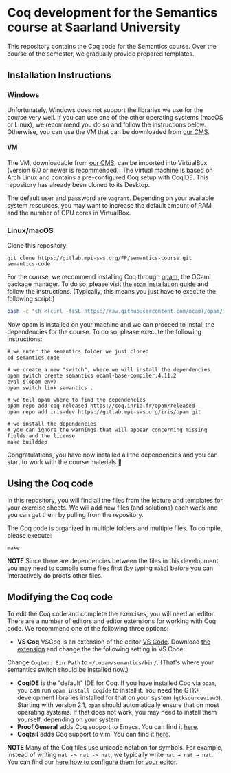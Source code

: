 # Coq development for the Semantics course at Saarland University

This repository contains the Coq code for the Semantics course.
Over the course of the semester, we gradually provide prepared templates.

## Installation Instructions



### Windows
Unfortunately, Windows does not support the libraries we use for the course very well. If you can use one of the other operating systems (macOS or Linux), we recommend you do so and follow the instructions below. Otherwise, you can use the VM that can be downloaded from [our CMS](https://cms.sic.saarland/semantics_ws2122/).

#### VM
The VM, downloadable from [our CMS](https://cms.sic.saarland/semantics_ws2122/), can be imported into VirtualBox (version 6.0 or newer is recommended). The virtual machine is based on Arch Linux and contains a pre-configured Coq setup with CoqIDE. This repository has already been cloned to its Desktop.

The default user and password are `vagrant`. 
Depending on your available system resources, you may want to increase the default amount of RAM and the number of CPU cores in VirtualBox.


### Linux/macOS

Clone this repository:
```
git clone https://gitlab.mpi-sws.org/FP/semantics-course.git semantics-code
```

For the course, we recommend installing Coq through [opam](https://opam.ocaml.org), the OCaml package manager.
To do so, please visit [the `opam` installation guide](https://opam.ocaml.org/doc/Install.html) and follow the instructions.
(Typically, this means you just have to execute the following script:)
```bash
bash -c "sh <(curl -fsSL https://raw.githubusercontent.com/ocaml/opam/master/shell/install.sh)"
```

Now opam is installed on your machine and we can proceed to install the dependencies for the course.
To do so, please execute the following instructions:

```
# we enter the semantics folder we just cloned
cd semantics-code

# we create a new "switch", where we will install the dependencies
opam switch create semantics ocaml-base-compiler.4.11.2
eval $(opam env)
opam switch link semantics .

# we tell opam where to find the dependencies
opam repo add coq-released https://coq.inria.fr/opam/released
opam repo add iris-dev https://gitlab.mpi-sws.org/iris/opam.git

# we install the dependencies
# you can ignore the warnings that will appear concerning missing fields and the license
make builddep
```

Congratulations, you have now installed all the dependencies and you can start to work with the course materials 🎉


## Using the Coq code

In this repository, you will find all the files from the lecture and templates for your exercise sheets. We will add new files (and solutions)
each week and you can get them by pulling from the repository.

The Coq code is organized in multiple folders and multiple files. To compile, please execute:

```
make
```

**NOTE** Since there are dependencies between the files in this development, you may need to compile some files first (by typing `make`) before you can interactively do proofs other files.



## Modifying the Coq code

To edit the Coq code and complete the exercises, you will need an editor.
There are a number of editors and editor extensions for working with Coq code.
We recommend one of the following three options:

- **VS Coq** VSCoq is an extension of the editor [VS Code](https://code.visualstudio.com). Download [the extension](https://github.com/coq-community/vscoq) and change the the following setting in VS Code:

Change `Coqtop: Bin Path` to `~/.opam/semantics/bin/`.
(That's where your semantics switch should be installed now.)

- **CoqIDE** is the "default" IDE for Coq. If you have installed Coq via `opam`, you can run `opam install coqide` to install it. You need the GTK+-development libraries installed for that on your system (`gtksourceview3`). Starting with version 2.1, `opam` should automatically ensure that on most operating systems. If that does not work, you may need to install them yourself, depending on your system.
- **Proof General** adds Coq support to Emacs. You can find it [here](https://github.com/ProofGeneral/PG).
- **Coqtail** adds Coq support to vim. You can find it [here](https://github.com/whonore/Coqtail).



**NOTE** Many of the Coq files use unicode notation for symbols. For example,
instead of writing `nat -> nat -> nat`, we typically write `nat → nat → nat`.
You can find our [here how to configure them for your editor](https://gitlab.mpi-sws.org/iris/iris/-/blob/master/docs/editor.md).
